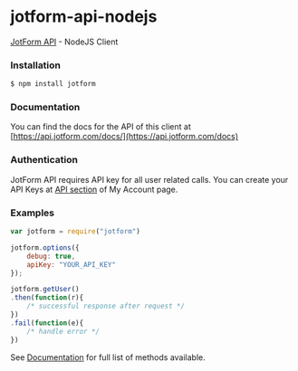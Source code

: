 jotform-api-nodejs 
===============
[JotForm API](https://api.jotform.com/docs/) - NodeJS Client

### Installation

```sh
$ npm install jotform
```

### Documentation

You can find the docs for the API of this client at [https://api.jotform.com/docs/](https://api.jotform.com/docs)

### Authentication

JotForm API requires API key for all user related calls. You can create your API Keys at  [API section](https://www.jotform.com/myaccount/api) of My Account page.

### Examples

```javascript
var jotform = require("jotform")

jotform.options({
	debug: true,
	apiKey: "YOUR_API_KEY"
});

jotform.getUser()
.then(function(r){
	/* successful response after request */
})
.fail(function(e){
	/* handle error */
})
```

See [Documentation](https://api.jotform.com) for full list of methods available.

